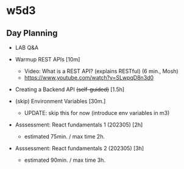 
# w5d3

<!--

Notes after m2-m3 swap:

- Creating a Backend API: do in class (instead of self-guided)
- env variables: skip for now (explain in m3 or if they need for their project)
- Projects: connect directly to the rest api in production (skip having it running in localhost)

-->



## Day Planning


- LAB Q&A

- Warmup REST APIs [10m]
  - Video: What is a REST API? (explains RESTful) (6 min., Mosh)
  - https://www.youtube.com/watch?v=SLwpqD8n3d0
  <!-- @LT: watch video together / ask to do as class activity -->


- Creating a Backend API  ~~(self-guided)~~  [1.5h]
  <!-- UPDATE: instead of self-guided, do that in class  -->


- (skip) Environment Variables [30m.]
  - UPDATE: skip this for now (introduce env variables in m3)
  

- Asssessment: React fundamentals 1 (202305) [2h]
  - estimated 75min. / max time 2h.


- Asssessment: React fundamentals 2 (202305) [3h]
  - estimated 90min. / max time 3h.

